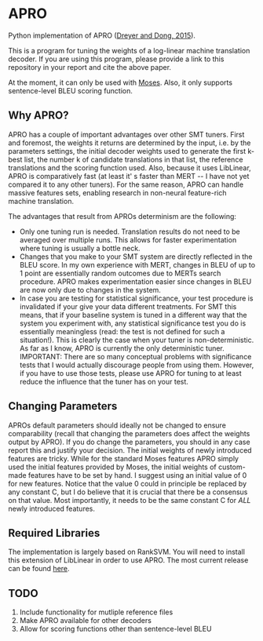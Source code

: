 # APRO
Python implementation of APRO ([Dreyer and Dong, 2015](http://www.aclweb.org/anthology/N15-1106)).

This is a program for tuning the weights of a log-linear machine translation decoder. If you are using this
program, please provide a link to this repository in your report and cite the above paper.

At the moment, it can only be used with [Moses](http://www.statmt.org/moses/). Also, it only supports sentence-level BLEU
scoring function.

## Why APRO?

APRO has a couple of important advantages over other SMT tuners. First and foremost, the weights it returns are
determined by the input, i.e. by the parameters settings, the initial decoder weights used to generate the first
k-best list, the number k of candidate translations in that list, the reference translations and the scoring function used.
Also, because it uses LibLinear, APRO is comparatively fast (at least it' s faster than MERT -- 
I have not yet compared it to any other tuners). For the same reason, APRO can handle massive features sets, enabling
research in non-neural feature-rich machine translation.

The advantages that result from APROs determinism are the following:
* Only one tuning run is needed. Translation results do not need to be averaged over multiple runs. This allows for
faster experimentation where tuning is usually a bottle neck.
* Changes that you make to your SMT system are directly reflected in the BLEU score. In my own experience with MERT, changes
in BLEU of up to 1 point are essentially random outcomes due to MERTs search procedure. APRO makes experimentation easier
since changes in BLEU are now only due to changes in the system.
* In case you are testing for statistical significance, your test procedure is invalidated if your give your data different
treatments. For SMT this means, that if your baseline system is tuned in a different way that the system you experiment with,
any statistical significance test you do is essentially meaningless (read: the test is not defined for such a situation!). 
This is clearly the case when your tuner is
non-deterministic. As far as I know, APRO is currently the only deterministic tuner. IMPORTANT: There are so many conceptual 
problems with significance tests that I would actually discourage people from using them. However,
if you have to use those tests, please use APRO for tuning to at least reduce the influence that the tuner has on your test.

## Changing Parameters

APROs default parameters should ideally not be changed to ensure comparability (recall that changing the parameters does
affect the weights output by APRO). If you do change the parameters, you should in any case report this and justify your
decision. The initial weights of newly introduced features are tricky. While for the standard Moses features APRO simply
used the initial features provided by Moses, the initial weights of custom-made features have to be set by hand. I suggest
using an initial value of 0 for new features. Notice that the value 0 could in principle be replaced by any constant C,
but I do believe that it is crucial that there be a consensus on that value. Most importantly, it needs to be the same 
constant C for *ALL* newly introduced features. 

## Required Libraries

The implementation is largely based on RankSVM. You will need to install this extension of LibLinear in order
to use APRO. The most current release can be found [here](https://www.csie.ntu.edu.tw/~cjlin/libsvmtools/#large_scale_ranksvm).

## TODO

1. Include functionality for mutliple reference files
2. Make APRO available for other decoders
3. Allow for scoring functions other than sentence-level BLEU
